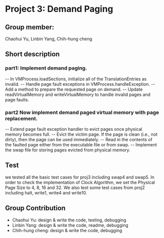 # Project 3: Demand Paging

## Group member: 

Chaohui Yu, Linbin Yang, Chih-hung cheng
## Short description

### part1:  Implement demand paging. 
-- In VMProcess.loadSections, initialize all of the TranslationEntries as invalid. 
-- Handle page fault exceptions in VMProcess.handleException. 
-- Add a method to prepare the requested page on demand. 
-- Update readVirtualMemory and writeVirtualMemory to handle invalid pages and page faults. 

### part2 Now implement demand paged virtual memory with page replacement.
-- Extend page fault exception handler to evict pages once physical memory becomes full. 
-- Evict the victim page. If the page is clean (i.e., not dirty), then the page can be used immediately.
-- Read in the contents of the faulted page either from the executable file or from swap.
-- Implement the swap file for storing pages evicted from physical memory.

## Test
we tested all the basic test cases for proj3 including swap4 and swap5. In order to check the implementation of Clock Algorithm, we set
the Physical Page Size to 4, 8, 16 and 32.
We also test some test cases from proj2 including halt, write1, write4 and write10.

## Group Contribution
- Chaohui Yu: design & write the code, testing, debugging
- Linbin Yang: design & write the code, readme, debugging
- Chih-hung cheng: design & write the code, debugging